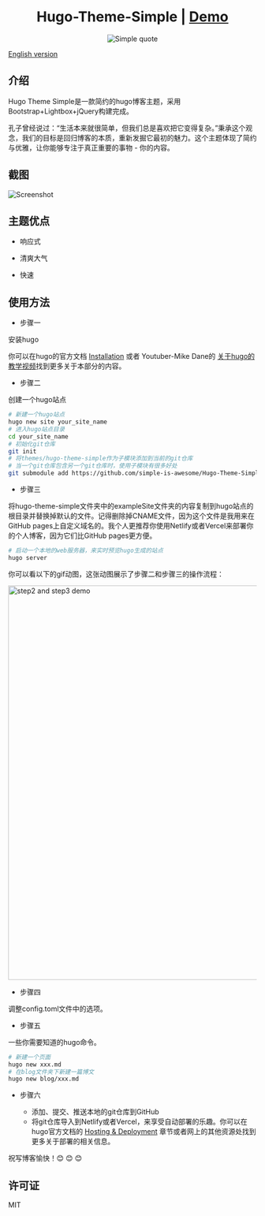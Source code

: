 <h1 align=center>Hugo-Theme-Simple | <a href="https://hugo.njxzc.top">Demo</a></h1>

<p align="center">
<img src="https://vip2.loli.io/2023/03/15/9LJ1QX8kKZrRtwA.webp" alt="Simple quote">
</p>

[English version](https://github.com/simple-is-awesome/Hugo-Theme-Simple/blob/main/README.md)

## 介绍

Hugo Theme Simple是一款简约的hugo博客主题，采用Bootstrap+Lightbox+jQuery构建完成。

孔子曾经说过：“生活本来就很简单，但我们总是喜欢把它变得复杂。”秉承这个观念，我们的目标是回归博客的本质，重新发掘它最初的魅力。这个主题体现了简约与优雅，让你能够专注于真正重要的事物 - 你的内容。

## 截图

![Screenshot](https://vip2.loli.io/2023/03/16/bRuOzHDndLXm8kT.webp)

## 主题优点

- 响应式

- 清爽大气

- 快速

## 使用方法

- 步骤一

安装hugo

你可以在hugo的官方文档 [Installation](https://gohugo.io/installation/) 或者 Youtuber-Mike Dane的 [关于hugo的教学视频](https://www.youtube.com/playlist?list=PLLAZ4kZ9dFpOnyRlyS-liKL5ReHDcj4G3)找到更多关于本部分的内容。

- 步骤二

创建一个hugo站点

```bash
# 新建一个hugo站点
hugo new site your_site_name
# 进入hugo站点目录
cd your_site_name
# 初始化git仓库
git init
# 将themes/hugo-theme-simple作为子模块添加到当前的git仓库
# 当一个git仓库包含另一个git仓库时，使用子模块有很多好处
git submodule add https://github.com/simple-is-awesome/Hugo-Theme-Simple.git themes/hugo-theme-simple
```

- 步骤三

将hugo-theme-simple文件夹中的exampleSite文件夹的内容复制到hugo站点的根目录并替换掉默认的文件。记得删除掉CNAME文件，因为这个文件是我用来在GitHub pages上自定义域名的。我个人更推荐你使用Netlify或者Vercel来部署你的个人博客，因为它们比GitHub pages更方便。

```bash
# 启动一个本地的web服务器，来实时预览hugo生成的站点
hugo server
```

你可以看以下的gif动图，这张动图展示了步骤二和步骤三的操作流程：

<img src="https://github.com/simple-is-awesome/Hugo-Theme-Simple/blob/main/static/images/hugo_step2_step3.gif?raw=true" width="800px" alt="step2 and step3 demo">

 - 步骤四

调整config.toml文件中的选项。

 - 步骤五

一些你需要知道的hugo命令。

```bash
# 新建一个页面
hugo new xxx.md
# 在blog文件夹下新建一篇博文
hugo new blog/xxx.md
```

 - 步骤六

    - 添加、提交、推送本地的git仓库到GitHub
    - 将git仓库导入到Netlify或者Vercel，来享受自动部署的乐趣。你可以在hugo官方文档的 [Hosting & Deployment](https://gohugo.io/hosting-and-deployment/) 章节或者网上的其他资源处找到更多关于部署的相关信息。


祝写博客愉快！:blush: :blush: :blush:

## 许可证

MIT